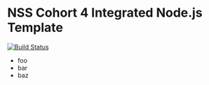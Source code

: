 NSS Cohort 4 Integrated Node.js Template
========================================

[![Build Status](https://travis-ci.org/maxwellv/airbnb-js.png?branch=master)](https://travis-ci.org/maxwellv/airbnb-js)

- foo
- bar
- baz

